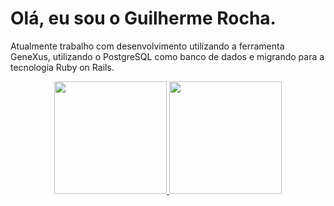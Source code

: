 # Olá, eu sou o Guilherme Rocha.

Atualmente trabalho com desenvolvimento utilizando a ferramenta GeneXus, utilizando o PostgreSQL como banco de dados e migrando para a tecnologia Ruby on Rails.


<p align="center">
<a href="https://github.com/devguirocha">
  <img height="180em" src="https://github-readme-stats-eight-theta.vercel.app/api?username=devguirocha&show_icons=true&theme=algolia&include_all_commits=true&count_private=true"/>
  <img height="180em" src="https://github-readme-stats-eight-theta.vercel.app/api/top-langs/?username=devguirocha&layout=compact&langs_count=8&theme=algolia"/>
</a>
</p>